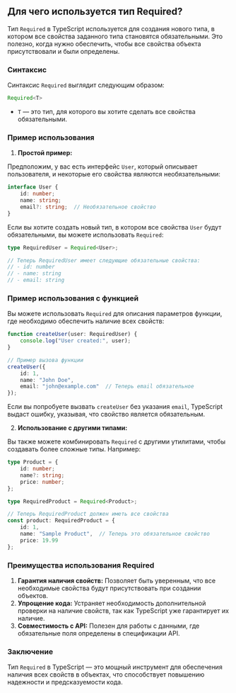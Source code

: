 ## Для чего используется тип Required?

Тип `Required` в TypeScript используется для создания нового типа, в котором все свойства заданного типа становятся обязательными. Это полезно, когда нужно обеспечить, чтобы все свойства объекта присутствовали и были определены.

### Синтаксис

Синтаксис `Required` выглядит следующим образом:

```typescript
Required<T>
```

- `T` — это тип, для которого вы хотите сделать все свойства обязательными.

### Пример использования

1. **Простой пример:**

Предположим, у вас есть интерфейс `User`, который описывает пользователя, и некоторые его свойства являются необязательными:

```typescript
interface User {
    id: number;
    name: string;
    email?: string;  // Необязательное свойство
}
```

Если вы хотите создать новый тип, в котором все свойства `User` будут обязательными, вы можете использовать `Required`:

```typescript
type RequiredUser = Required<User>;

// Теперь RequiredUser имеет следующие обязательные свойства:
// - id: number
// - name: string
// - email: string
```

### Пример использования с функцией

Вы можете использовать `Required` для описания параметров функции, где необходимо обеспечить наличие всех свойств:

```typescript
function createUser(user: RequiredUser) {
    console.log("User created:", user);
}

// Пример вызова функции
createUser({
    id: 1,
    name: "John Doe",
    email: "john@example.com"  // Теперь email обязательное
});
```

Если вы попробуете вызвать `createUser` без указания `email`, TypeScript выдаст ошибку, указывая, что свойство является обязательным.

2. **Использование с другими типами:**

Вы также можете комбинировать `Required` с другими утилитами, чтобы создавать более сложные типы. Например:

```typescript
type Product = {
    id: number;
    name?: string;
    price: number;
};

type RequiredProduct = Required<Product>;

// Теперь RequiredProduct должен иметь все свойства
const product: RequiredProduct = {
    id: 1,
    name: "Sample Product",  // Теперь это обязательное свойство
    price: 19.99
};
```

### Преимущества использования Required

1. **Гарантия наличия свойств:** Позволяет быть уверенным, что все необходимые свойства будут присутствовать при создании объектов.
2. **Упрощение кода:** Устраняет необходимость дополнительной проверки на наличие свойств, так как TypeScript уже гарантирует их наличие.
3. **Совместимость с API:** Полезен для работы с данными, где обязательные поля определены в спецификации API.

### Заключение

Тип `Required` в TypeScript — это мощный инструмент для обеспечения наличия всех свойств в объектах, что способствует повышению надежности и предсказуемости кода.